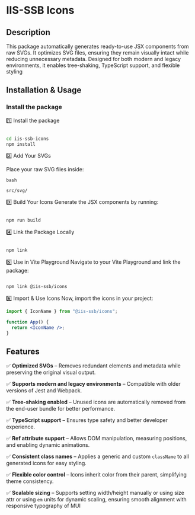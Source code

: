 # IIS-SSB Icons

## **Description**

This package automatically generates ready-to-use JSX components from raw SVGs. It optimizes SVG files, ensuring they remain visually intact while reducing unnecessary metadata. Designed for both modern and legacy environments, it enables tree-shaking, TypeScript support, and flexible styling

## Installation & Usage

### Install the package

1️⃣ Install the package

```sh

cd iis-ssb-icons
npm install

```

2️⃣ Add Your SVGs

Place your raw SVG files inside:

```
bash

src/svg/

```

3️⃣ Build Your Icons
Generate the JSX components by running:

```sh

npm run build
```

4️⃣ Link the Package Locally

```sh

npm link

```

5️⃣ Use in Vite Playground
Navigate to your Vite Playground and link the package:

```sh

npm link @iis-ssb/icons

```

6️⃣ Import & Use Icons
Now, import the icons in your project:

```jsx
import { IconName } from "@iis-ssb/icons";

function App() {
  return <IconName />;
}
```

## Features

✅ **Optimized SVGs** – Removes redundant elements and metadata while preserving the original visual output.

✅ **Supports modern and legacy environments** – Compatible with older versions of Jest and Webpack.

✅ **Tree-shaking enabled** – Unused icons are automatically removed from the end-user bundle for better performance.

✅ **TypeScript support** – Ensures type safety and better developer experience.

✅ **Ref attribute support** – Allows DOM manipulation, measuring positions, and enabling dynamic animations.

✅ **Consistent class names** – Applies a generic and custom `className` to all generated icons for easy styling.

✅ **Flexible color control** – Icons inherit color from their parent, simplifying theme consistency.

✅ **Scalable sizing** – Supports setting width/height manually or using size attr or using `em` units for dynamic scaling, ensuring smooth alignment with responsive typography of MUI

